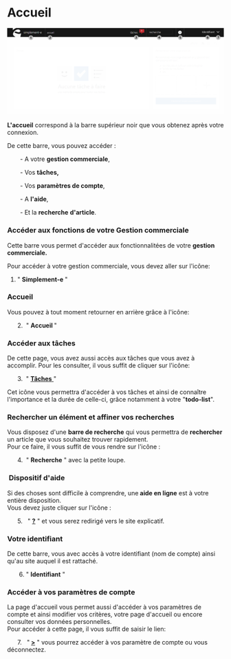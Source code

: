 # Accueil


![index-accueil](images/index-accueil.png)


<p><strong>L'accueil</strong> correspond &agrave; la barre sup&eacute;rieur noir que vous obtenez apr&egrave;s votre connexion.</p>
<p>De cette barre, vous pouvez acc&eacute;der :</p>
<p style="padding-left: 30px;">-&nbsp;A votre <strong>gestion commerciale</strong>,</p>
<p style="padding-left: 30px;">- Vos <strong>t&acirc;ches,</strong></p>
<p style="padding-left: 30px;">- Vos <strong>param&egrave;tres de compte</strong>,</p>
<p style="padding-left: 30px;">- A <strong>l'aide</strong>,</p>
<p style="padding-left: 30px;">- Et la <strong>recherche</strong> <strong>d'article</strong>.</p>
<h3>Acc&eacute;der aux fonctions de votre Gestion commerciale</h3>
<p>Cette barre vous permet d'acc&eacute;der aux fonctionnalit&eacute;es de votre <strong>gestion commerciale.</strong></p>
<p>Pour acc&eacute;der &agrave; votre gestion commerciale, vous devez aller sur l'ic&ocirc;ne:</p>
<ol>
<li>" <strong>Simplement-e </strong>"</li>
</ol>
<h3>Accueil</h3>
<p>Vous pouvez &agrave; tout moment retourner en arri&egrave;re gr&acirc;ce &agrave; l'ic&ocirc;ne:</p>
<p>&nbsp;&nbsp;&nbsp;&nbsp;&nbsp; 2.&nbsp; " <strong>Accueil </strong>"</p>
<h3>Acc&eacute;der aux t&acirc;ches</h3>
<p>De cette page, vous avez aussi acc&egrave;s aux t&acirc;ches que vous avez &agrave; accomplir. Pour les consulter, il vous suffit de cliquer sur l'ic&ocirc;ne:</p>
<p>&nbsp;&nbsp;&nbsp;&nbsp;&nbsp; 3.&nbsp; " <a title="T&acirc;ches" href="/fr-fr/office/gestion-commerciale/todolist.html"><strong>T&acirc;ches</strong> </a>"</p>
<p>Cet ic&ocirc;ne vous permettra d'acc&eacute;der &agrave; vos t&acirc;ches et ainsi de conna&icirc;tre l'importance et la dur&eacute;e de celle-ci, gr&acirc;ce notamment &agrave; votre "<strong>todo-list</strong>".</p>
<h3>Rechercher un &eacute;l&eacute;ment et affiner vos recherches</h3>
<p>Vous disposez d'une <strong>barre de recherche</strong> qui vous permettra de <strong>rechercher</strong> un article que vous souhaitez trouver rapidement.<br />Pour ce faire, il vous suffit de vous rendre sur l'ic&ocirc;ne :</p>
<p>&nbsp;&nbsp;&nbsp;&nbsp;&nbsp; 4.&nbsp; " <strong>Recherche</strong> " avec la petite loupe.</p>
<h3>&nbsp;Dispositif d'aide</h3>
<p>Si des choses sont difficile &agrave; comprendre, une<strong> aide en ligne</strong> est &agrave; votre enti&egrave;re disposition.<br />Vous devez juste cliquer sur l'ic&ocirc;ne :</p>
<p>&nbsp;&nbsp;&nbsp;&nbsp;&nbsp; 5.&nbsp; &nbsp;" <a title="Aide" href="/"><strong>?</strong></a> " et vous serez redirig&eacute; vers le site explicatif.</p>
<h3>Votre identifiant</h3>
<p>De cette barre, vous avec acc&egrave;s &agrave; votre identifiant (nom de compte) ainsi qu'au site auquel il est rattach&eacute;.</p>
<p>&nbsp;&nbsp;&nbsp;&nbsp;&nbsp;&nbsp; 6. " <strong>Identifiant</strong> "</p>
<h3>Acc&eacute;der &agrave; vos param&egrave;tres de compte</h3>
<p>La page d'accueil vous permet aussi d'acc&eacute;der &agrave; vos param&egrave;tres de compte et ainsi modifier vos crit&egrave;res, votre page d'accueil ou encore consulter vos donn&eacute;es personnelles.<br />Pour acc&eacute;der &agrave; cette page, il vous suffit de saisir le lien:&nbsp;</p>
<p>&nbsp;&nbsp;&nbsp;&nbsp;&nbsp; 7.&nbsp; &nbsp;"<strong>&nbsp;<a href="/fr-fr/office/settings/">&gt;</a></strong> " vous pourrez acc&eacute;der &agrave; vos param&egrave;tre de compte ou vous d&eacute;connectez.</p>

